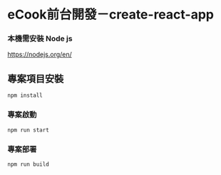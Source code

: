 
# eCook前台開發－create-react-app

### 本機需安裝 Node js 
https://nodejs.org/en/

## 專案項目安裝
```
npm install
```

### 專案啟動
```
npm run start
```

###  專案部署
```
npm run build
```
